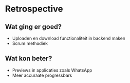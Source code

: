 # Retrospective

## Wat ging er goed?
- Uploaden en download functionaliteit in backend maken
- Scrum methodiek

## Wat kon beter?
- Previews in applicaties zoals WhatsApp
- Meer accuraate progressbars
